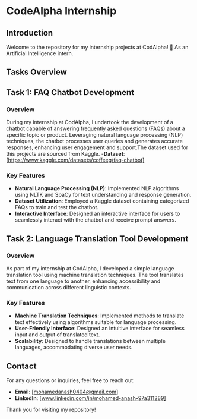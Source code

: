 # CodeAlpha Internship 

## Introduction
Welcome to the repository for my internship projects at CodAlpha! 🚀 As an Artificial Intelligence intern. 
## Tasks Overview

## Task 1: FAQ Chatbot Development

### Overview
During my internship at CodAlpha, I undertook the development of a chatbot capable of answering frequently asked questions (FAQs) about a specific topic or product. Leveraging natural language processing (NLP) techniques, the chatbot processes user queries and generates accurate responses, enhancing user engagement and support.The dataset used for this projects are sourced from Kaggle.
-**Dataset**:[https://www.kaggle.com/datasets/coffeeg/faq-chatbot]

### Key Features
- **Natural Language Processing (NLP)**: Implemented NLP algorithms using NLTK and SpaCy for text understanding and response generation.
- **Dataset Utilization**: Employed a Kaggle dataset containing categorized FAQs to train and test the chatbot.
- **Interactive Interface**: Designed an interactive interface for users to seamlessly interact with the chatbot and receive prompt answers.

## Task 2: Language Translation Tool Development

### Overview
As part of my internship at CodAlpha, I developed a simple language translation tool using machine translation techniques. The tool translates text from one language to another, enhancing accessibility and communication across different linguistic contexts.

### Key Features
- **Machine Translation Techniques**: Implemented methods to translate text effectively using algorithms suitable for language processing.
- **User-Friendly Interface**: Designed an intuitive interface for seamless input and output of translated text.
- **Scalability**: Designed to handle translations between multiple languages, accommodating diverse user needs.

## Contact
For any questions or inquiries, feel free to reach out:

- **Email**: [mohamedanash0404@gmail.com]
- **LinkedIn**: [www.linkedin.com/in/mohamed-anash-97a311289]

Thank you for visiting my repository!
